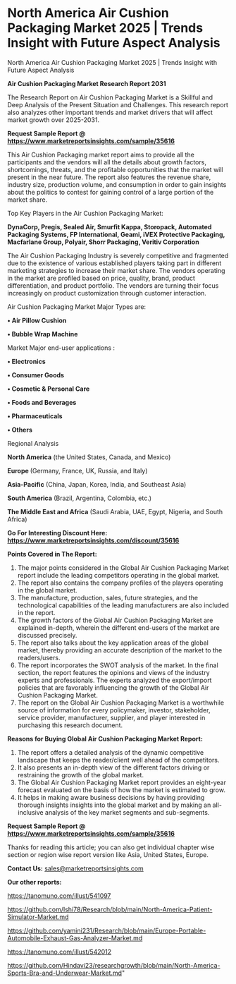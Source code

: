 # North America Air Cushion Packaging Market 2025 | Trends Insight with Future Aspect Analysis
North America Air Cushion Packaging Market 2025 | Trends Insight with Future Aspect Analysis

<strong>Air Cushion Packaging Market Research Report 2031</strong>

The Research Report on Air Cushion Packaging Market is a Skillful and Deep Analysis of the Present Situation and Challenges. This research report also analyzes other important trends and market drivers that will affect market growth over 2025-2031.

<strong>Request Sample Report @ <a href=https://www.marketreportsinsights.com/sample/35616>https://www.marketreportsinsights.com/sample/35616</a></strong>

This Air Cushion Packaging market report aims to provide all the participants and the vendors will all the details about growth factors, shortcomings, threats, and the profitable opportunities that the market will present in the near future. The report also features the revenue share, industry size, production volume, and consumption in order to gain insights about the politics to contest for gaining control of a large portion of the market share.

Top Key Players in the Air Cushion Packaging Market:

<strong>DynaCorp, Pregis, Sealed Air, Smurfit Kappa, Storopack, Automated Packaging Systems, FP International, Geami, iVEX Protective Packaging, Macfarlane Group, Polyair, Shorr Packaging, Veritiv Corporation</strong>

The Air Cushion Packaging Industry is severely competitive and fragmented due to the existence of various established players taking part in different marketing strategies to increase their market share. The vendors operating in the market are profiled based on price, quality, brand, product differentiation, and product portfolio. The vendors are turning their focus increasingly on product customization through customer interaction.

Air Cushion Packaging Market Major Types are:

<strong>•  Air Pillow Cushion

•  Bubble Wrap Machine</strong>

Market Major end-user applications :

<strong>•  Electronics

•  Consumer Goods

•  Cosmetic & Personal Care

•  Foods and Beverages

•  Pharmaceuticals

•  Others</strong>

Regional Analysis

</u><strong><b>North America</b></strong> (the United States, Canada, and Mexico)

<strong><b>Europe </b></strong>(Germany, France, UK, Russia, and Italy)

<strong><b>Asia-Pacific</b></strong> (China, Japan, Korea, India, and Southeast Asia)

<strong><b>South America</b></strong> (Brazil, Argentina, Colombia, etc.)

<strong><b>The Middle East and Africa</b></strong> (Saudi Arabia, UAE, Egypt, Nigeria, and South Africa)

<strong>Go For Interesting Discount Here: <a href=https://www.marketreportsinsights.com/discount/35616>https://www.marketreportsinsights.com/discount/35616</a></strong>

<strong>Points Covered in The Report:</strong>
<ol>
  <li>The major points considered in the Global Air Cushion Packaging Market report include the leading competitors operating in the global market.</li>
  <li>The report also contains the company profiles of the players operating in the global market.</li>
  <li>The manufacture, production, sales, future strategies, and the technological capabilities of the leading manufacturers are also included in the report.</li>
  <li>The growth factors of the Global Air Cushion Packaging Market are explained in-depth, wherein the different end-users of the market are discussed precisely.</li>
  <li>The report also talks about the key application areas of the global market, thereby providing an accurate description of the market to the readers/users.</li>
  <li>The report incorporates the SWOT analysis of the market. In the final section, the report features the opinions and views of the industry experts and professionals. The experts analyzed the export/import policies that are favorably influencing the growth of the Global Air Cushion Packaging Market.</li>
  <li>The report on the Global Air Cushion Packaging Market is a worthwhile source of information for every policymaker, investor, stakeholder, service provider, manufacturer, supplier, and player interested in purchasing this research document.</li>
</ol>
<strong>Reasons for Buying Global Air Cushion Packaging Market Report:</strong>

<ol>
  <li>The report offers a detailed analysis of the dynamic competitive landscape that keeps the reader/client well ahead of the competitors.</li>
  <li>It also presents an in-depth view of the different factors driving or restraining the growth of the global market.</li>
  <li>The Global Air Cushion Packaging Market report provides an eight-year forecast evaluated on the basis of how the market is estimated to grow.</li>
  <li>It helps in making aware business decisions by having providing thorough insights insights into the global market and by making an all-inclusive analysis of the key market segments and sub-segments.</li>
</ol>
<strong>Request Sample Report @ <a href=https://www.marketreportsinsights.com/sample/35616>https://www.marketreportsinsights.com/sample/35616</a></strong>


Thanks for reading this article; you can also get individual chapter wise section or region wise report version like Asia, United States, Europe.

<strong>Contact Us:</strong>
sales@marketreportsinsights.com

<strong>Our other reports:</strong>

<a href=https://tanomuno.com/illust/541097>https://tanomuno.com/illust/541097</a>

<a href=https://github.com/Ishi78/Research/blob/main/North-America-Patient-Simulator-Market.md>https://github.com/Ishi78/Research/blob/main/North-America-Patient-Simulator-Market.md</a>

<a href=https://github.com/yamini231/Research/blob/main/Europe-Portable-Automobile-Exhaust-Gas-Analyzer-Market.md>https://github.com/yamini231/Research/blob/main/Europe-Portable-Automobile-Exhaust-Gas-Analyzer-Market.md</a>

<a href=https://tanomuno.com/illust/542012>https://tanomuno.com/illust/542012</a>

<a href=https://github.com/Hindavi23/researchgrowth/blob/main/North-America-Sports-Bra-and-Underwear-Market.md>https://github.com/Hindavi23/researchgrowth/blob/main/North-America-Sports-Bra-and-Underwear-Market.md</a>"
